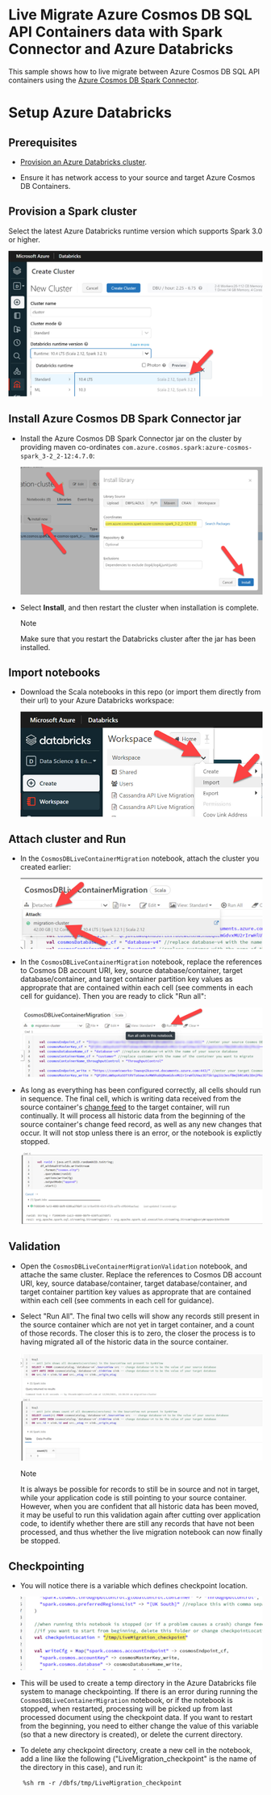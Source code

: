 # Live Migrate Azure Cosmos DB SQL API Containers data with Spark Connector and Azure Databricks

This sample shows how to live migrate between Azure Cosmos DB SQL API containers using the [Azure Cosmos DB Spark Connector](https://docs.microsoft.com/azure/cosmos-db/sql/create-sql-api-spark). 

# Setup Azure Databricks

## Prerequisites

* [Provision an Azure Databricks cluster](https://docs.microsoft.com/azure/databricks/scenarios/quickstart-create-databricks-workspace-portal?tabs=azure-portal).

* Ensure it has network access to your source and target Azure Cosmos DB Containers.


## Provision a Spark cluster

Select the latest Azure Databricks runtime version which supports Spark 3.0 or higher.

![image](./media/spark-cluster.jpg)

## Install Azure Cosmos DB Spark Connector jar

* Install the Azure Cosmos DB Spark Connector jar on the cluster by providing maven co-ordinates `com.azure.cosmos.spark:azure-cosmos-spark_3-2_2-12:4.7.0`:

    ![image](./media/jar.jpg)

* Select **Install**, and then restart the cluster when installation is complete.

    > [!NOTE]
    > Make sure that you restart the Databricks cluster after the jar has been installed.

## Import notebooks

* Download the Scala notebooks in this repo (or import them directly from their url) to your Azure Databricks workspace:

    ![image](./media/import-notebooks.jpg)

## Attach cluster and Run

* In the `CosmosDBLiveContainerMigration` notebook, attach the cluster you created earlier:

    ![image](./media/attach-cluster.jpg)

* In the `CosmosDBLiveContainerMigration` notebook, replace the references to Cosmos DB account URI, key, source database/container, target database/container, and target container partition key values as approprate that are contained within each cell (see comments in each cell for guidance). Then you are ready to click "Run all":

    ![image](./media/run-notebook.jpg)

* As long as everything has been configured correctly, all cells should run in sequence. The final cell, which is writing data received from the source container's [change feed](https://docs.microsoft.com/azure/cosmos-db/change-feed) to the target container, will run continually. It will process all historic data from the beginning of the source container's change feed record, as well as any new changes that occur. It will not stop unless there is an error, or the notebook is explictly stopped. 

    ![image](./media/streaming.jpg)

## Validation

* Open the `CosmosDBLiveContainerMigrationValidation` notebook, and attache the same cluster. Replace the references to Cosmos DB account URI, key, source database/container, target database/container, and target container partition key values as approprate that are contained within each cell (see comments in each cell for guidance). 

* Select "Run All". The final two cells will show any records still present in the source container which are not yet in target container, and a count of those records. The closer this is to zero, the closer the process is to having migrated all of the historic data in the source container. 

    ![image](./media/validation.jpg)

    > [!NOTE]
    > It is always be possible for records to still be in source and not in target, while your application code is still pointing to your source container. However, when you are confident that all historic data has been moved, it may be useful to run this validation again after cutting over application code, to identify whether there are still any records that have not been processed, and thus whether the live migration notebook can now finally be stopped.

## Checkpointing

* You will notice there is a variable which defines checkpoint location.

    ![image](./media/checkpoint.jpg)

* This will be used to create a temp directory in the Azure Databricks file system to manage checkpointing. If there is an error during running the `CosmosDBLiveContainerMigration` notebook, or if the notebook is stopped, when restarted, processing will be picked up from last processed document using the checkpoint data. If you want to restart from the beginning, you need to either change the value of this variable (so that a new directory is created), or delete the current directory. 

* To delete any checkpoint directory, create a new cell in the notebook, add a line like the following ("LiveMigration_checkpoint" is the name of the directory in this case), and run it:

```shell
    %sh rm -r /dbfs/tmp/LiveMigration_checkpoint
```



